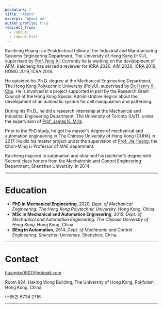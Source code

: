```yaml
---
permalink: /
title: "About"
excerpt: "About me"
author_profile: true
redirect_from: 
  - /about/
  - /about.html
---
```


Kaicheng Huang is a Postdoctoral fellow at the Industrial and Manufacturing Systems Engineering Department, The University of Hong Kong (HKU), supervised by [Prof. Ning Xi](https://www.imse.hku.hk/people/n-xi). Currently he is working on the development of AFM. Kaicheng has served a reviewer for ICRA 2020, AIM 2020, ICRA 2019, ROBIO 2019, ICRA 2018.

He optained his Ph.D. degree at the Mechanical Engineering Department, The Hong Kong Polytechnic University (PolyU), supervised by [Dr. Henry K. Chu](https://www.polyu.edu.hk/me/people/academic-teaching-staff/chu-kar-hang-henry-dr/). He is involved in a project supported in part by the Research Grant Council of the Hong Kong Special Administrative Region about the development of an automatic system for cell manipulation and patterning.

During his Ph.D., he did a research internship at the Mechanical and Industrial Engineering Department, The University of Toronto (UoT), under the supervision of [Prof. James K. Mills](https://www.mie.utoronto.ca/faculty_staff/mills/).

Prior to the PhD study, he got his master's degree of mechanical and automation engineering in The Chinese University of Hong Kong (CUHK) in 2017. He did his master project under the supervision of [Prof. Jie Huang](http://www.mae.cuhk.edu.hk/people/list.php?name=jhuang), the Choh-Ming Li Professor of MAE department.

Kaicheng majored in automation and obtained his bachelor's degree with Second class honors from the Mechatronic and Control Engineering Department, Shenzhen University, in 2014.

---

Education
======
+ **PhD in Mechanical Engineering**, 2020.
_Dept. of Mechanical Engineering._
_The Hong Kong Polytechnic University._
Hong Kong, China.
+ **MSc in Mechanical and Automation Engineering**, 2015.
_Dept. of Mechanical and Automation Engineering._
_The Chinese University of Hong Kong._
Hong Kong, China.
+ **BEng in Automation**, 2014.
_Dept. of Mechtronic and Control Engineering._
_Shenzhen University._
Shenzhen, China.

---

Contact
======
huangkc0907@hotmail.com

Room 824, Haking Wong Building, The University of Hong Kong, Pokfulam, Hong Kong, China

(+852) 6734 2716

<!-- <body> <small><script type="text/javascript" id="clustrmaps" src="//cdn.clustrmaps.com/map_v2.js?cl=080808&w=220&t=n&d=pWPP3H6tu6piSitaO1ly8AJ_73sTJ9bEIzk5Pzekk6o&co=ffffff&ct=808080&cmo=3acc3a&cmn=ff5353"></script></small></body> -->


---

<small><script type="text/javascript"> document.write("Page was last modified on: " + document.lastModified + " HKT");</script></small>
